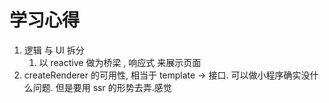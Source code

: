 # 学习心得
1. 逻辑 与 UI 拆分
   1. 以 reactive 做为桥梁 , 响应式 来展示页面 
2. createRenderer 的可用性, 相当于 template -> 接口. 可以做小程序确实没什么问题. 但是要用 ssr 的形势去弄.感觉